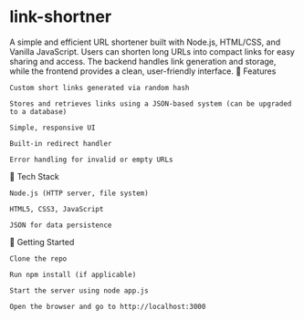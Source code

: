 # link-shortner
A simple and efficient URL shortener built with Node.js, HTML/CSS, and Vanilla JavaScript. Users can shorten long URLs into compact links for easy sharing and access. The backend handles link generation and storage, while the frontend provides a clean, user-friendly interface.
🌟 Features

    Custom short links generated via random hash

    Stores and retrieves links using a JSON-based system (can be upgraded to a database)

    Simple, responsive UI

    Built-in redirect handler

    Error handling for invalid or empty URLs

📁 Tech Stack

    Node.js (HTTP server, file system)

    HTML5, CSS3, JavaScript

    JSON for data persistence

🚀 Getting Started

    Clone the repo

    Run npm install (if applicable)

    Start the server using node app.js

    Open the browser and go to http://localhost:3000

